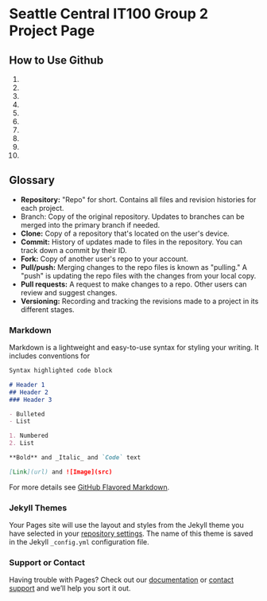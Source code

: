 # Seattle Central IT100 Group 2 Project Page


## How to Use Github
1.
2.
3.
4.
5.
6.
7.
8.
9.
10.

## Glossary
- **Repository:** "Repo" for short. Contains all files and revision histories for each project.
- Branch: Copy of the original repository. Updates to branches can be merged into the primary branch  if needed. 
- **Clone:** Copy of a repository that's located on the user's device.
- **Commit:** History of updates made to files in the repository. You can track down a commit by their ID. 
- **Fork:** Copy of another user's repo to your account.
- **Pull/push:** Merging changes to the repo files is known as "pulling." A "push" is updating the repo files with the changes from your local copy. 
- **Pull requests:** A request to make changes to a repo. Other users can review and suggest changes. 
- **Versioning:** Recording and tracking the revisions made to a project in its different stages.


### Markdown

Markdown is a lightweight and easy-to-use syntax for styling your writing. It includes conventions for

```markdown
Syntax highlighted code block

# Header 1
## Header 2
### Header 3

- Bulleted
- List

1. Numbered
2. List

**Bold** and _Italic_ and `Code` text

[Link](url) and ![Image](src)
```

For more details see [GitHub Flavored Markdown](https://guides.github.com/features/mastering-markdown/).

### Jekyll Themes

Your Pages site will use the layout and styles from the Jekyll theme you have selected in your [repository settings](https://github.com/69graves/IT100Group2PRJ/settings/pages). The name of this theme is saved in the Jekyll `_config.yml` configuration file.

### Support or Contact

Having trouble with Pages? Check out our [documentation](https://docs.github.com/categories/github-pages-basics/) or [contact support](https://support.github.com/contact) and we’ll help you sort it out.

